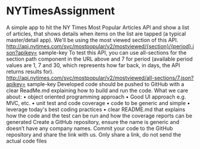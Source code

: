 # NYTimesAssignment
A simple app to hit the NY Times Most Popular Articles API and show a list of articles, that shows details when items on the list are tapped (a typical master/detail app). We'll be using the most viewed section of this API. http://api.nytimes.com/svc/mostpopular/v2/mostviewed/{section}/{period}.json?apikey= sample-key To test this API, you can use all-sections for the section path component in the URL above and 7 for period (available period values are 1, 7 and 30, which represents how far back, in days, the API returns results for). http://api.nytimes.com/svc/mostpopular/v2/mostviewed/all-sections/7.json?apikey= sample-key Developed code should be pushed to GitHub with a clear ReadMe.md explaining how to build and run the code. What we care about: • object oriented programming approach • Good UI approach e.g. MVC, etc. • unit test and code coverage • code to be generic and simple • leverage today's best coding practices • clear README.md that explains how the code and the test can be run and how the coverage reports can be generated Create a GitHub repository, ensure the name is generic and doesn’t have any company names. Commit your code to the GitHub repository and share the link with us. Only share a link, do not send the actual code files
